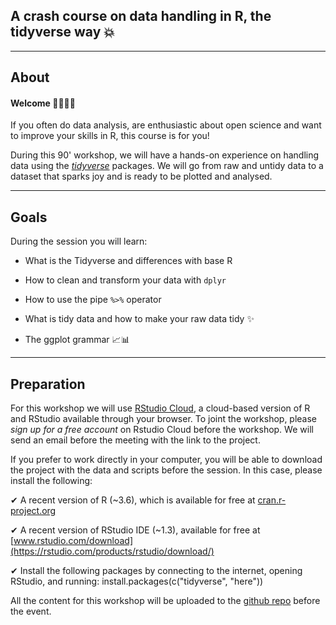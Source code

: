 
## A crash course on data handling in R, the tidyverse way &#x1F4A5;

-----

## About

#### Welcome &#x1F44B;&#x1F3FD;&#x1F44B;&#x1F3FD;

If you often do data analysis, are enthusiastic about open science and want to improve your skills in R, this course is for you! 

During this 90' workshop, we will have a hands-on experience on handling data using the [*tidyverse*](https://www.tidyverse.org/) packages. We will go from raw and untidy data to a dataset that sparks joy and is ready to be plotted and analysed. 

-----

## Goals


During the session you will learn:

- What is the Tidyverse and differences with base R

- How to clean and transform your data with `dplyr`

- How to use the pipe `%>%` operator

- What is tidy data and how to make your raw data tidy &#x2728;

- The ggplot grammar &#x1F4C8;&#x1F4CA;

-----

## Preparation

For this workshop we will use [RStudio Cloud](https://rstudio.cloud/), a cloud-based version of R and RStudio available through your browser. To joint the workshop, please _sign up for a free account_ on Rstudio Cloud before the workshop. We will send an email before the meeting with the link to the project.

If you prefer to work directly in your computer, you will be able to download the project with the data and scripts before the session.  In this case, please install the following: 

&#x2714; A recent version of R (~3.6), which is available for free at [cran.r-project.org](https://cran.r-project.org/)

&#x2714; A recent version of RStudio IDE (~1.3), available for free at [www.rstudio.com/download](https://rstudio.com/products/rstudio/download/)

&#x2714; Install the following packages by connecting to the internet, opening RStudio, and running: install.packages(c("tidyverse", "here"))

All the content for this workshop will be uploaded to the [github repo](https://github.com/palolili23/tidyverse_workshop_oscr) before the event.